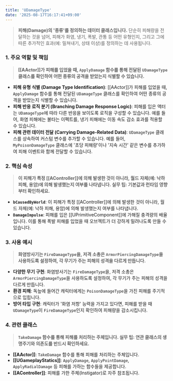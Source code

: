 ```yaml
---
title: 'UDamageType'
date: '2025-08-17T16:17:41+09:00'
---
```

> **피해(Damage)의 '종류'를 정의하는 데이터 클래스입니다.** 단순히 피해량을 전달하는 것을 넘어, 피해가 화염, 냉기, 폭발, 관통 등 어떤 유형인지, 그리고 그에 따른 추가적인 효과(예: 밀쳐내기, 상태 이상)를 정의하는 데 사용됩니다.

### **1. 주요 역할 및 책임**
> **[[AActor]]가 피해를 입었을 때, `ApplyDamage` 함수를 통해 전달된 `UDamageType` 클래스를 확인하여 어떤 종류의 공격을 받았는지 식별할 수 있습니다.**
* **피해 유형 식별 (Damage Type Identification)**:
	[[AActor]]가 피해를 입었을 때, `ApplyDamage` 함수를 통해 전달된 `UDamageType` 클래스를 확인하여 어떤 종류의 공격을 받았는지 식별할 수 있습니다.
* **피해 반응 로직 분기 (Branching Damage Response Logic)**:
	피해를 입은 액터는 `UDamageType`에 따라 다른 반응을 보이도록 로직을 구성할 수 있습니다. 예를 들어, 화염 피해에는 불타는 이펙트를, 냉기 피해에는 이동 속도 감소 효과를 적용할 수 있습니다.
* **피해 관련 데이터 전달 (Carrying Damage-Related Data)**:
	`UDamageType` 클래스를 상속하여 커스텀 변수를 추가할 수 있습니다. 예를 들어, `MyPoisonDamageType` 클래스에 '초당 피해량'이나 '지속 시간' 같은 변수를 추가하여 피해 이벤트와 함께 전달할 수 있습니다.

### **2. 핵심 속성**
> **이 피해가 특정 [[AController]]에 의해 발생한 것이 아니라, 월드 자체(예: 낙하 피해, 용암)에 의해 발생했는지 여부를 나타냅니다. 실무 팁: 기본값과 런타임 영향부터 확인하세요.**
* **`bCausedByWorld`**:
	이 피해가 특정 [[AController]]에 의해 발생한 것이 아니라, 월드 자체(예: 낙하 피해, 용암)에 의해 발생했는지 여부를 나타냅니다.
* **`DamageImpulse`**:
	피해를 입은 [[UPrimitiveComponent]]에 가해질 충격량의 배율입니다. 이를 통해 폭발 피해를 입었을 때 오브젝트가 더 강하게 밀려나도록 만들 수 있습니다.

### **3. 사용 예시**
> **화염방사기는 `FireDamageType`을, 저격 소총은 `ArmorPiercingDamageType`을 사용하도록 설정하여, 각 무기가 주는 피해의 성격을 다르게 만듭니다.**
* **다양한 무기 구현**:
	화염방사기는 `FireDamageType`을, 저격 소총은 `ArmorPiercingDamageType`을 사용하도록 설정하여, 각 무기가 주는 피해의 성격을 다르게 만듭니다.
* **환경 피해**:
	독늪에 들어간 캐릭터에게는 `PoisonDamageType`을 가진 피해를 주기적으로 입힙니다.
* **방어 타입 구현**:
	캐릭터가 '화염 저항' 능력을 가지고 있다면, 피해를 받을 때 `UDamageType`이 `FireDamageType`인지 확인하여 피해량을 감소시킵니다.

### **4. 관련 클래스**
> **`TakeDamage` 함수를 통해 피해를 처리하는 주체입니다. 실무 팁: 연관 클래스의 생명주기와 의존도를 반드시 확인하세요.**
* **[[AActor]]**:
	`TakeDamage` 함수를 통해 피해를 처리하는 주체입니다.
* **[[UGameplayStatics]]**:
	`ApplyDamage`, `ApplyPointDamage`, `ApplyRadialDamage` 등 피해를 가하는 함수들을 제공합니다.
* **[[AController]]**:
	피해를 가한 주체(Instigator)로 자주 참조됩니다.
